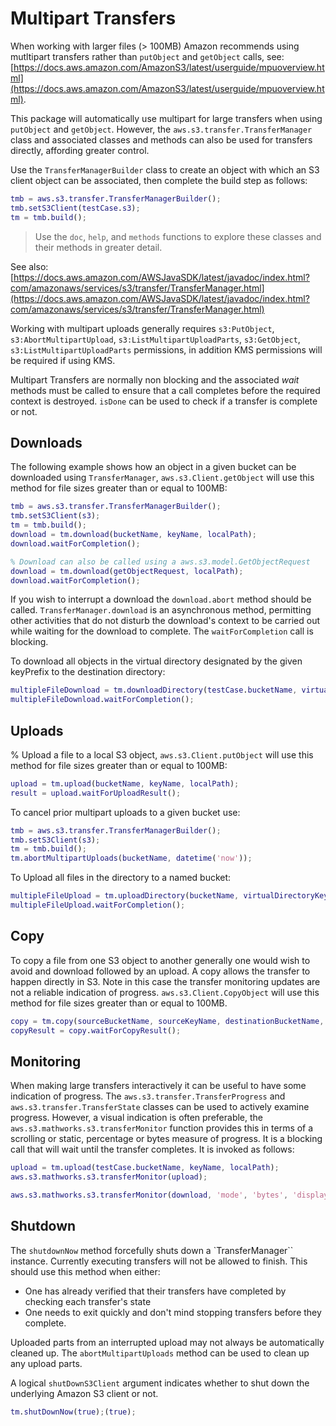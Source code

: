 # Multipart Transfers

When working with larger files (> 100MB) Amazon recommends using mutltipart transfers rather than `putObject` and `getObject` calls, see: [https://docs.aws.amazon.com/AmazonS3/latest/userguide/mpuoverview.html](https://docs.aws.amazon.com/AmazonS3/latest/userguide/mpuoverview.html).

This package will automatically use multipart for large transfers when using `putObject` and `getObject`. However, the `aws.s3.transfer.TransferManager` class and associated classes and methods can also be used for transfers directly, affording greater control.

Use the `TransferManagerBuilder` class to create an object with which an S3 client object can be associated, then complete the build step as follows:

```matlab
tmb = aws.s3.transfer.TransferManagerBuilder();
tmb.setS3Client(testCase.s3);
tm = tmb.build();
```

> Use the `doc`, `help`, and `methods` functions to explore these classes and their methods in greater detail.

See also: [https://docs.aws.amazon.com/AWSJavaSDK/latest/javadoc/index.html?com/amazonaws/services/s3/transfer/TransferManager.html](https://docs.aws.amazon.com/AWSJavaSDK/latest/javadoc/index.html?com/amazonaws/services/s3/transfer/TransferManager.html)

Working with multipart uploads generally requires `s3:PutObject`, `s3:AbortMultipartUpload`, `s3:ListMultipartUploadParts`, `s3:GetObject`, `s3:ListMultipartUploadParts` permissions, in addition KMS permissions will be required if using KMS.

Multipart Transfers are normally non blocking and the associated *wait* methods must be called to ensure that a call completes before the required context is destroyed. `isDone` can be used to check if a transfer is complete or not.

## Downloads

The following example shows how an object in a given bucket can be downloaded using `TransferManager`, `aws.s3.Client.getObject` will use this method for file sizes greater than or equal to 100MB:

```matlab
tmb = aws.s3.transfer.TransferManagerBuilder();
tmb.setS3Client(s3);
tm = tmb.build();
download = tm.download(bucketName, keyName, localPath);
download.waitForCompletion();
```

```matlab
% Download can also be called using a aws.s3.model.GetObjectRequest
download = tm.download(getObjectRequest, localPath);
download.waitForCompletion();
```

If you wish to interrupt a download the `download.abort` method should be called.
`TransferManager.download` is an asynchronous method, permitting other activities that do not disturb the download's context to be carried out while waiting for the download to complete. The `waitForCompletion` call is blocking.

To download all objects in the virtual directory designated by the given keyPrefix to the destination directory:

```matlab
multipleFileDownload = tm.downloadDirectory(testCase.bucketName, virtualDirectoryKeyPrefix, tDownloadDir);
multipleFileDownload.waitForCompletion();
```

## Uploads

% Upload a file to a local S3 object, `aws.s3.Client.putObject` will use this method for file sizes greater than or equal to 100MB:

```matlab
upload = tm.upload(bucketName, keyName, localPath);
result = upload.waitForUploadResult();
```

To cancel prior multipart uploads to a given bucket use:

```matlab
tmb = aws.s3.transfer.TransferManagerBuilder();
tmb.setS3Client(s3);
tm = tmb.build();
tm.abortMultipartUploads(bucketName, datetime('now'));
```

To Upload all files in the directory to a named bucket:

```matlab
multipleFileUpload = tm.uploadDirectory(bucketName, virtualDirectoryKeyPrefix, directory, includeSubdirectories);
multipleFileUpload.waitForCompletion();
```

## Copy

To copy a file from one S3 object to another generally one would wish to avoid and download followed by an upload.
A copy allows the transfer to happen directly in S3. Note in this case the transfer monitoring updates are not a reliable indication of progress.
`aws.s3.Client.CopyObject` will use this method for file sizes greater than or equal to 100MB.

```matlab
copy = tm.copy(sourceBucketName, sourceKeyName, destinationBucketName, destinationKeyName);
copyResult = copy.waitForCopyResult();
```

## Monitoring

When making large transfers interactively it can be useful to have some indication of progress. The `aws.s3.transfer.TransferProgress` and `aws.s3.transfer.TransferState` classes can be used to actively examine progress. However, a visual indication is often preferable, the `aws.s3.mathworks.s3.transferMonitor` function provides this in terms of a scrolling or static, percentage or bytes measure of progress. It is a blocking call that will wait until the transfer completes. It is invoked as follows:

```matlab
upload = tm.upload(testCase.bucketName, keyName, localPath);
aws.s3.mathworks.s3.transferMonitor(upload);
```

```matlab
aws.s3.mathworks.s3.transferMonitor(download, 'mode', 'bytes', 'display', 'static', 'delay', 1);
```

## Shutdown

The `shutdownNow` method forcefully shuts down a `TransferManager`` instance. Currently executing transfers will not be allowed to finish. This should use this method when either:

* One has already verified that their transfers have completed by checking each transfer's state
* One needs to exit quickly and don't mind stopping transfers before they complete.

Uploaded parts from an interrupted upload may not always be automatically cleaned up.
The `abortMultipartUploads` method can be used to clean up any upload parts.

A logical `shutDownS3Client` argument indicates whether to shut down the underlying Amazon S3 client or not.

```matlab
tm.shutDownNow(true);(true);
```

[//]: #  (Copyright 2023 The MathWorks, Inc.)
